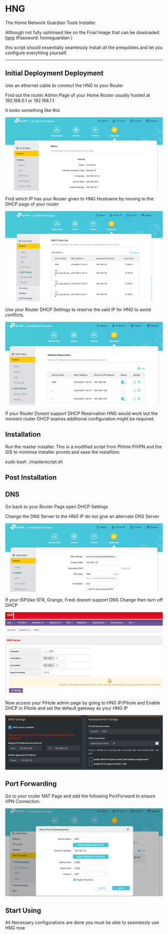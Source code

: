 # HNG

The Home Network Guardian Tools Installer.

Although not fully optimised like on the Final Image that can be dowloaded [here](https://nurisi-my.sharepoint.com/:f:/g/personal/b_nurisi_onmicrosoft_com/EhBmyiICp7BMt1WtO7_jvTwBI65f2S7nWnSgIp6aIMZKvA?e=ldenDv) (Password: homeguardian )

this script should essentially seamlessly install all the prequiistes and let you configure everyhting yourself.

***

## Initial Deployment Deployment
Use an ethernet cable to connect the HNG to your Router

Find out the router Admin Page of your Home Router usually hosted at 192.168.0.1 or 192.168.1.1 

It looks something like this

![image-1.png](.//Screenshots/image-1.png)

Find which IP has your Router given to HNG Hostname by moving to the DHCP page of your router

![image-2.png](.//Screenshots/image-2.png)

Use your Router DHCP Settings to reserve the said IP for HNG to avoid conflicts.

![image-4.png](.//Screenshots/image-4.png)

If your Router Doesnt support DHCP Reservation HNG would work but the moment router DHCP expires additional configuration might be required.


## Installation
Run the master installer. This is a modified script from PiHole PiVPN and the IDS to minimise installer promts and ease the installtion.

sudo bash ./masterscript.sh


## Post Installation

## DNS 
Go back to your Router Page open DHCP Settings 

Change the DNS Server to the HNG IP do not give an alternate DNS Server

![image-5.png](.//Screenshots/image-5.png)

If your ISP(like SFR, Orange, Free) doesnt support DNS Change then turn off DHCP 

![image-6.png](.//Screenshots/image-6.png)

Now access your PiHole admin page by going to HNG IP/Pihole and Enable DHCP in Pihole and set the default gateway as your HNG IP

![image-7.png](.//Screenshots/image-7.png)

## Port Forwarding

Go to your router NAT Page and add the following PortForward to ensure VPN Connection.

![image-8.png](.//Screenshots/image-8.png)


## Start Using
All Necessary configurations are done you must be able to seamlessly use HNG now

